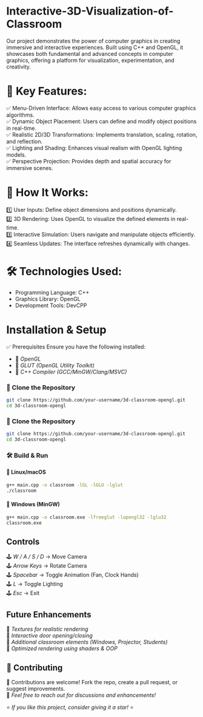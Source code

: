 # Interactive-3D-Visualization-of-Classroom
Our project demonstrates the power of computer graphics in creating immersive and interactive experiences. Built using C++ and OpenGL, it showcases both fundamental and advanced concepts in computer graphics, offering a platform for visualization, experimentation, and creativity.

# 🚀 Key Features:

✅ Menu-Driven Interface: Allows easy access to various computer graphics algorithms.<br />
✅ Dynamic Object Placement: Users can define and modify object positions in real-time.<br />
✅ Realistic 2D/3D Transformations: Implements translation, scaling, rotation, and reflection.<br />
✅ Lighting and Shading: Enhances visual realism with OpenGL lighting models.<br />
✅ Perspective Projection: Provides depth and spatial accuracy for immersive scenes.

# 🎯 How It Works:

1️⃣ User Inputs: Define object dimensions and positions dynamically.<br />
2️⃣ 3D Rendering: Uses OpenGL to visualize the defined elements in real-time.<br />
3️⃣ Interactive Simulation: Users navigate and manipulate objects efficiently.<br />
4️⃣ Seamless Updates: The interface refreshes dynamically with changes.

# 🛠 Technologies Used:
- Programming Language: C++<br />
- Graphics Library: OpenGL<br />
- Development Tools: DevCPP

# Installation & Setup

✅ Prerequisites
Ensure you have the following installed:
- 🔹 *OpenGL*
- 🔹 *GLUT (OpenGL Utility Toolkit)*
- 🔹 *C++ Compiler (GCC/MinGW/Clang/MSVC)*

### 🔹 Clone the Repository  
```sh
git clone https://github.com/your-username/3d-classroom-opengl.git
cd 3d-classroom-opengl
```


### 🔹 Clone the Repository
```sh
git clone https://github.com/your-username/3d-classroom-opengl.git
cd 3d-classroom-opengl
```

### 🛠️ Build & Run
#### 🔹 Linux/macOS
```sh
g++ main.cpp -o classroom -lGL -lGLU -lglut
./classroom
```

#### 🔹 Windows (MinGW)
```sh
g++ main.cpp -o classroom.exe -lfreeglut -lopengl32 -lglu32
classroom.exe
```
## Controls

🕹 *W / A / S / D* → Move Camera  
🕹 *Arrow Keys* → Rotate Camera  
🕹 *Spacebar* → Toggle Animation (Fan, Clock Hands)  
🕹 *L* → Toggle Lighting  
🕹 *Esc* → Exit  

## Future Enhancements

🚀 *Textures for realistic rendering*  
🚀 *Interactive door opening/closing*  
🚀 *Additional classroom elements (Windows, Projector, Students)*  
🚀 *Optimized rendering using shaders & OOP*  

## 🤝 Contributing

👥 Contributions are welcome! Fork the repo, create a pull request, or suggest improvements.  
📩 *Feel free to reach out for discussions and enhancements!*  

⭐ *If you like this project, consider giving it a star!* ⭐
